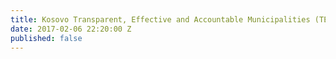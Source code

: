```yaml
---
title: Kosovo Transparent, Effective and Accountable Municipalities (TEAM)
date: 2017-02-06 22:20:00 Z
published: false
---
```


